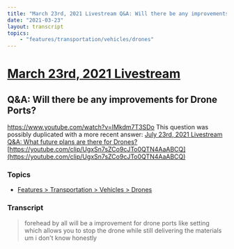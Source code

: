 ```yaml
---
title: "March 23rd, 2021 Livestream Q&A: Will there be any improvements for Drone Ports?"
date: "2021-03-23"
layout: transcript
topics:
    - "features/transportation/vehicles/drones"
---
```

# [March 23rd, 2021 Livestream](../2021-03-23.md)
## Q&A: Will there be any improvements for Drone Ports?
https://www.youtube.com/watch?v=IMkdm7T3SDo
This question was possibly duplicated with a more recent answer: [July 23rd, 2021 Livestream Q&A: What future plans are there for Drones?](./yt-FyOHDcxtEUA,503.6,533.1.md) [https://youtube.com/clip/UgxSn7sZCo9cJTo0QTN4AaABCQ](https://youtube.com/clip/UgxSn7sZCo9cJTo0QTN4AaABCQ)


### Topics
* [Features > Transportation > Vehicles > Drones](../topics/features/transportation/vehicles/drones.md)

### Transcript

> forehead by all will be a improvement for drone ports like setting which allows you to stop the drone while still delivering the materials um i don't know honestly
